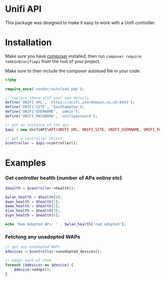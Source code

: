 # Unifi API

This package was designed to make it easy to work with a Unifi controller.

# Installation

Make sure you have [composer](https://getcomposer.org/) installed, then run `composer require tomb1n0/unifiapi` from the root of your project.

Make sure to then include the composer autoload file in your code.

```php
<?php
  
require_once('vendor/autoload.php');

// replace these with your own details.
define('UNIFI_URL', 'https://unifi.yourdomain.co.uk:8443');
define('UNIFI_SITE', 'Southampton');
define('UNIFI_USERNAME', 'admin');
define('UNIFI_PASSWORD', 'unifipassword');

// get an instance of the api
$api = new UnifiAPI\API(UNIFI_URL, UNIFI_SITE, UNIFI_USERNAME, UNIFI_PASSWORD);

// get a controller object
$controller = $api->controller();
```

# Examples

### Get controller health (number of APs online etc)

```php
$health = $controller->health();

$wlan_health = $health[0];
$wan_health = $health[1];
$www_health = $health[2];
$lan_health = $health[3];
$vpn_health = $health[4];

echo 'Num Adopted APs: ' . $wlan_health['num_adopted'];
```

### Fetching any unadopted WAPs

```php
// get any unadopted WAPs
$devices = $controller->unadopted_devices();

// Adopt each of them
foreach ($devices as $device) {
    $device->adopt();
}
```

